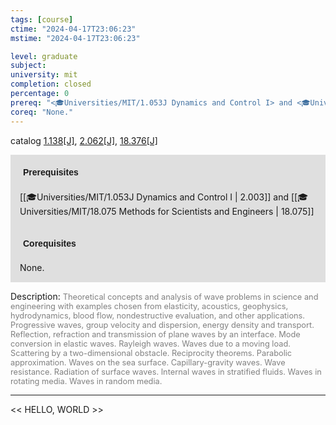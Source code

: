 ```yaml
---
tags: [course]
ctime: "2024-04-17T23:06:23"
mstime: "2024-04-17T23:06:23"

level: graduate
subject: 
university: mit
completion: closed
percentage: 0
prereq: "<🎓Universities/MIT/1.053J Dynamics and Control I> and <🎓Universities/MIT/18.075 Methods for Scientists and Engineers>"
coreq: "None."
---
```


catalog [1.138[J]](http://student.mit.edu/catalog/m1a.html#1.138), [2.062[J]](http://student.mit.edu/catalog/m2a.html#2.062), [18.376[J]](http://student.mit.edu/catalog/m18a.html#18.376)

<span style="display: block; padding: 15px; background-color: rgb(100, 100, 100, 0.2);"><font id="m_prereq236_0" style="display: block; font-family: Arial, sans-serif; font-weight: bold; padding: 5px">Prerequisites</font><br><span id="prereq236_0">[[🎓Universities/MIT/1.053J Dynamics and Control I | 2.003]] and [[🎓Universities/MIT/18.075 Methods for Scientists and Engineers | 18.075]]</span></span>
<span style="display: block; padding: 15px; background-color: rgb(100, 100, 100, 0.2);"><font id="m_coreq236_0" style="display: block; font-family: Arial, sans-serif; font-weight: bold; padding: 5px">Corequisites</font><br><span id="coreq236_0">None.</span></span>

<font style="">Description:</font>
<font style="color: grey; font-size: 0.8rem;">Theoretical concepts and analysis of wave problems in science and engineering with examples chosen from elasticity, acoustics, geophysics, hydrodynamics, blood flow, nondestructive evaluation, and other applications.  Progressive waves, group velocity and dispersion, energy density and transport. Reflection, refraction and transmission of plane waves by an interface. Mode conversion in elastic waves. Rayleigh waves. Waves due to a moving load. Scattering by a two-dimensional obstacle.  Reciprocity theorems. Parabolic approximation. Waves on the sea surface. Capillary-gravity waves. Wave resistance. Radiation of surface waves. Internal waves in stratified fluids.  Waves in rotating media.  Waves in random media.</font>



---

<< HELLO, WORLD >>
